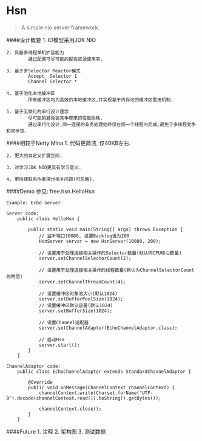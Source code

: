 

# Hsn
> A simple nio server framework.


####设计概要
	1. IO模型采用JDK NIO

	2. 具备多线程单机扩容能力
			通过配置可尽可能的提高资源使用率.

	3. 基于多Selector Reactor模式
			Accept  Selector 1
			Channel Selector *	
			
	4. 基于池化本地缓冲区
			所有缓冲区均为高效的本地缓冲区,并实现基于内存池的缓冲区重用机制.
			
	5. 基于无锁化的串行设计理念
			尽可能的避免锁竞争带来的性能损耗.
			通过串行化设计,同一连接的业务处理始终仅在同一个线程内完成,避免了多线程竞争和同步锁.


####相较于Netty Mina
	1. 代码更简洁, 仅40KB左右.
	
	2. 更大的自定义扩展空间.

	3. 对学习JDK NIO更具有学习意义.
	
	4. 更快捷联系作者探讨相关问题(可忽略).


####Demo
	参见: free.hsn.HelloHsn
	
	Example: Echo server
	
	Server code:
		public class HelloHsn {
	
			public static void main(String[] args) throws Exception {
				// 监听端口10080, 设置Backlog值为200
				HsnServer server = new HsnServer(10080, 200);
				
				// 设置用于处理连接相关操作的Selector数量(默认同CPU核心数量)
				server.setChannelSelectorCount(2);
				
				// 设置用于处理连接相关操作的线程数量(默认为ChannelSelectorCount的两倍)
				server.setChannelThreadCount(4);
		
				// 设置缓冲区对象池大小(默认1024)
				server.setBufferPoolSize(1024);
				// 设置缓冲区默认容量(默认1024)
				server.setBufferSize(1024);
		
				// 设置Channel适配器
				server.setChannelAdaptor(EchoChannelAdaptor.class);
				
				// 启动Hsn
				server.start();
			}
		}
		
	ChannelAdaptor code:
		public class EchoChannelAdaptor extends StandardChannelAdaptor {

			@Override
			public void onMessage(ChannelContext channelContext) {
				channelContext.write(Charset.forName("UTF-8").decode(channelContext.read()).toString().getBytes());
				
				channelContext.close();
			}
		}
	
	
####Future
	1. 注释
	2. 架构图
	3. 测试数据

